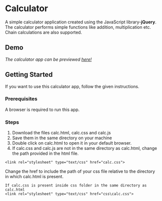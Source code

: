 # Calculator
A simple calculator application created using the JavaScript library-__jQuery__.
The calculator performs simple functions like addition, multiplication etc. Chain calculations are also supported.

## Demo
_The calculator app can be previewed <a href="https://shradhakatyal.github.io/Calculator/calc.html">here!</a>_

## Getting Started
If you want to use this calculator app, follow the given instructions.

### Prerequisites
A browser is required to run this app.

### Steps
1. Download the files calc.html, calc.css and calc.js
2. Save them in the same directory on your machine
3. Double click on calc.html to open it in your default browser.
4. If calc.css and calc.js are not in the same directory as calc.html, change the path provided in the html file.
```
<link rel="stylesheet" type="text/css" href="calc.css">
```
Change the href to include the path of your css file relative to the directory in which calc.html is present.
```
If calc.css is present inside css folder in the same directory as calc.html
<link rel="stylesheet" type="text/css" href="css\calc.css">
```
